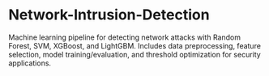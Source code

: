 # Network-Intrusion-Detection
Machine learning pipeline for detecting network attacks with Random Forest, SVM, XGBoost, and LightGBM. Includes data preprocessing, feature selection, model training/evaluation, and threshold optimization for security applications.
